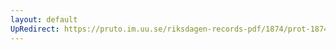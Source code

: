 ```yaml
---
layout: default
UpRedirect: https://pruto.im.uu.se/riksdagen-records-pdf/1874/prot-1874--ak--228/prot-1874--ak--228_002.pdf
---
```

